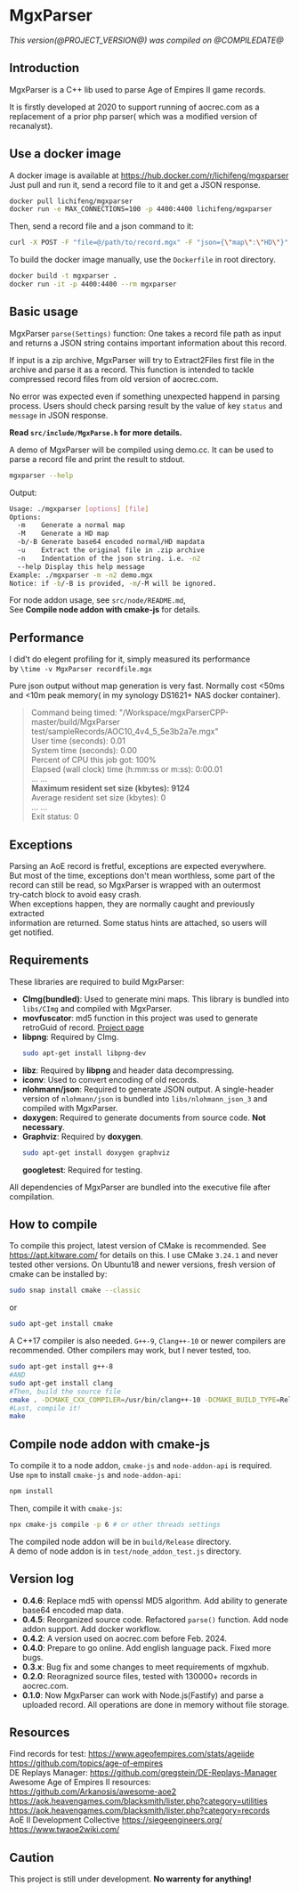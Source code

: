 # **MgxParser**
*This version(@PROJECT_VERSION@) was compiled on @COMPILEDATE@*

## Introduction
MgxParser is a C++ lib used to parse Age of Empires II game records.

It is firstly developed at 2020 to support running of aocrec.com as a
replacement of a prior php parser( which was a modified version of recanalyst).

## Use a docker image
A docker image is available at https://hub.docker.com/r/lichifeng/mgxparser
Just pull and run it, send a record file to it and get a JSON response.
```sh
docker pull lichifeng/mgxparser
docker run -e MAX_CONNECTIONS=100 -p 4400:4400 lichifeng/mgxparser
```
Then, send a record file and a json command to it:
```sh
curl -X POST -F "file=@/path/to/record.mgx" -F "json={\"map\":\"HD\"}" http://localhost:4400/
```
To build the docker image manually, use the `Dockerfile` in root directory.
```sh
docker build -t mgxparser .
docker run -it -p 4400:4400 --rm mgxparser
```

## Basic usage
MgxParser `parse(Settings)` function:
One takes a record file path as input and returns a JSON string contains
important information about this record.  

If input is a zip archive, MgxParser will try to Extract2Files first file in the
archive and parse it as a record. This function is intended to tackle compressed
record files from old version of aocrec.com.

No error was expected even if something unexpected happend in parsing process.
Users should check parsing result by the value of key `status` and `message` in
JSON response.

**Read `src/include/MgxParse.h` for more details.**

A demo of MgxParser will be compiled using demo.cc. It can be used to parse a
record file and print the result to stdout.
```sh
mgxparser --help
```
Output:
```sh
Usage: ./mgxparser [options] [file]
Options:
  -m    Generate a normal map
  -M    Generate a HD map
  -b/-B Generate base64 encoded normal/HD mapdata
  -u    Extract the original file in .zip archive
  -n    Indentation of the json string. i.e. -n2
  --help Display this help message
Example: ./mgxparser -m -n2 demo.mgx
Notice: if -b/-B is provided, -m/-M will be ignored.
```

For node addon usage, see `src/node/README.md`,    
See **Compile node addon with cmake-js** for details.

## Performance
I did't do elegent profiling for it, simply measured its performance    
by `\time -v MgxParser recordfile.mgx`   

Pure json output without map generation is very fast. Normally cost
<50ms and <10m peak memory( in my synology DS1621+ NAS docker container).

> Command being timed: "/Workspace/mgxParserCPP-master/build/MgxParser
> test/sampleRecords/AOC10_4v4_5_5e3b2a7e.mgx"  
> User time (seconds): 0.01  
> System time (seconds): 0.00  
> Percent of CPU this job got: 100%  
> Elapsed (wall clock) time (h:mm:ss or m:ss): 0:00.01  
> ... ...   
> **Maximum resident set size (kbytes): 9124**  
> Average resident set size (kbytes): 0  
> ... ...   
> Exit status: 0  

## Exceptions
Parsing an AoE record is fretful, exceptions are expected everywhere.   
But most of the time, exceptions don't mean worthless, some part of the  
record can still be read, so MgxParser is wrapped with an outermost   
try-catch block to avoid easy crash.   
When exceptions happen, they are normally caught and previously extracted   
information are returned. Some status hints are attached, so users will  
get notified.

## Requirements
These libraries are required to build MgxParser:
- **CImg(bundled)**: Used to generate mini maps. This library is bundled into `libs/CImg`
  and compiled with MgxParser.
- **movfuscator**: md5 function in this project was used to generate retroGuid
  of record. [Project page](https://github.com/xoreaxeaxeax/movfuscator/blob/ea37dae93fbcd93f642c71a53878da588bd7ddb4/validation/crypto-algorithms/md5_test.c)
- **libpng**: Required by CImg. 
  ```sh
  sudo apt-get install libpng-dev
  ```
- **libz**: Required by **libpng** and header data decompressing.
- **iconv**: Used to convert encoding of old records.
- **nlohmann/json**: Required to generate JSON output. A single-header version
  of `nlohmann/json` is bundled into `libs/nlohmann_json_3` and compiled with
  MgxParser.
- **doxygen**: Required to generate documents from source code. **Not
  necessary**.
- **Graphviz**: Required by **doxygen**.
  ```sh
  sudo apt-get install doxygen graphviz
  ```
  **googletest**: Required for testing.

All dependencies of MgxParser are bundled into the executive file after compilation.

## How to compile
To compile this project, latest version of CMake is recommended. See
https://apt.kitware.com/ for details on this. I use CMake `3.24.1` and never
tested other versions. On Ubuntu18 and newer versions, fresh version of cmake
can be installed by:
```sh
sudo snap install cmake --classic
```
or
```sh
sudo apt-get install cmake
```

A C++17 compiler is also needed. `G++-9`, `Clang++-10` or newer compilers are
recommended. Other compilers may work, but I never tested, too.
```sh
sudo apt-get install g++-8
#AND
sudo apt-get install clang
#Then, build the source file
cmake . -DCMAKE_CXX_COMPILER=/usr/bin/clang++-10 -DCMAKE_BUILD_TYPE=Release --fresh
#Last, compile it!
make
```

## Compile node addon with cmake-js
To compile it to a node addon, `cmake-js` and `node-addon-api` is required.   
Use `npm` to install `cmake-js` and `node-addon-api`:
```sh
npm install
```
Then, compile it with `cmake-js`:
```sh
npx cmake-js compile -p 6 # or other threads settings
```
The compiled node addon will be in `build/Release` directory.   
A demo of node addon is in `test/node_addon_test.js` directory.

## Version log
- **0.4.6**: Replace md5 with openssl MD5 algorithm. Add ability to generate base64 encoded map data.
- **0.4.5**: Reorganized source code. Refactored `parse()` function. Add node addon support. Add docker workflow.   
- **0.4.2**: A version used on aocrec.com before Feb. 2024.
- **0.4.0**: Prepare to go online. Add english language pack. Fixed more bugs.
- **0.3.x**: Bug fix and some changes to meet requirements of mgxhub.
- **0.2.0**: Reoragnized source files, tested with 130000+ records in
  aocrec.com.
- **0.1.0**: Now MgxParser can work with Node.js(Fastify) and parse a uploaded
  record. All operations are done in memory without file storage.

## Resources
Find records for test: https://www.ageofempires.com/stats/ageiide    
https://github.com/topics/age-of-empires    
DE Replays Manager: https://github.com/gregstein/DE-Replays-Manager   
Awesome Age of Empires II resources: https://github.com/Arkanosis/awesome-aoe2   
https://aok.heavengames.com/blacksmith/lister.php?category=utilities   
https://aok.heavengames.com/blacksmith/lister.php?category=records   
AoE II Development Collective https://siegeengineers.org/   
https://www.twaoe2wiki.com/   

## Caution
This project is still under development. **No warrenty for anything!**